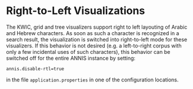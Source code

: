 # Right-to-Left Visualizations

The KWIC, grid and tree visualizers support right to left layouting of Arabic and
Hebrew characters. As soon as such a character is recognized in a search result, the
visualization is switched into right-to-left mode for these visualizers. If this behavior is
not desired (e.g. a left-to-right corpus with only a few incidental uses of such
characters), this behavior can be switched off for the entire ANNIS instance by setting:

~~~
annis.disable-rtl=true
~~~
in the file `application.properties` in one of the configuration locations.